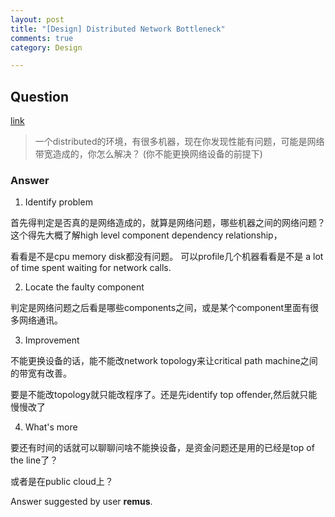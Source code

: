 ```yaml
---
layout: post
title: "[Design] Distributed Network Bottleneck"
comments: true
category: Design

---
```


## Question

[link](http://www.mitbbs.com/article_t/JobHunting/32702821.html)

> 一个distributed的环境，有很多机器，现在你发现性能有问题，可能是网络带宽造成的，你怎么解决？ (你不能更换网络设备的前提下)

### Answer

1. Identify problem 

首先得判定是否真的是网络造成的，就算是网络问题，哪些机器之间的网络问题？ 这个得先大概了解high level component dependency relationship，

看看是不是cpu memory disk都没有问题。 可以profile几个机器看看是不是 a lot of time spent waiting for network calls.

2. Locate the faulty component

判定是网络问题之后看是哪些components之间，或是某个component里面有很多网络通讯。

3. Improvement

不能更换设备的话，能不能改network topology来让critical path machine之间的带宽有改善。

要是不能改topology就只能改程序了。还是先identify top offender,然后就只能慢慢改了

4. What's more

要还有时间的话就可以聊聊问啥不能换设备，是资金问题还是用的已经是top of the line了？

或者是在public cloud上？

Answer suggested by user __remus__. 
